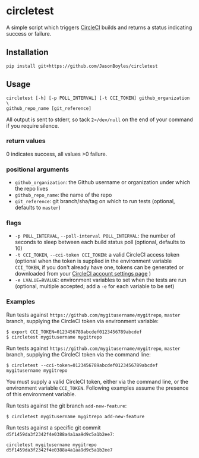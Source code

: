 # circletest
A simple script which triggers [CircleCI](https://circleci.com/) builds and
returns a status indicating success or failure.

## Installation
    pip install git+https://github.com/JasonBoyles/circletest

## Usage
    circletest [-h] [-p POLL_INTERVAL] [-t CCI_TOKEN] github_organization \
    github_repo_name [git_reference]

All output is sent to stderr, so tack `2>/dev/null` on the end of your command
if you require silence.

### return values
0 indicates success, all values >0 failure.

### positional arguments
  * `github_organization`: the Github username or organization under which the repo lives
  * `github_repo_name`: the name of the repo
  * `git_reference`: git branch/sha/tag on which to run tests (optional, defaults to `master`)

### flags
  * `-p POLL_INTERVAL`, `--poll-interval POLL_INTERVAL`: the number of seconds
  to sleep between each build status poll (optional, defaults to 10)
  * `-t CCI_TOKEN`, `--cci-token CCI_TOKEN`: a valid CircleCI access token
  (optional when the token is supplied in the environment variable `CCI_TOKEN`,
    if you don't already have one, tokens can be generated or downloaded from your [CircleCI account settings page](https://circleci.com/account/api) )
  * `-e LVALUE=RVALUE`: environment variables to set when the tests are run (optional, multiple accepted; add a `-e` for each variable to be set)

### Examples
Run tests against `https://github.com/mygitusername/mygitrepo`, `master` branch,
supplying the CircleCI token via environment variable:
```
$ export CCI_TOKEN=0123456789abcdef0123456789abcdef
$ circletest mygitusername mygitrepo
```
Run tests against `https://github.com/mygitusername/mygitrepo`, `master` branch,
supplying the CircleCI token via the command line:
```
$ circletest --cci-token=0123456789abcdef0123456789abcdef mygitusername mygitrepo
```
You must supply a valid CircleCI token, either via the command line, or
the environment variable `CCI_TOKEN`. Following examples assume the presence of
this environment variable.

Run tests against the git branch `add-new-feature`:
```
$ circletest mygitusername mygitrepo add-new-feature
```
Run tests against a specific git commit `d5f1459da3f2342f4e0388a4a1aa9d9c5a1b2ee7`:
```
circletest mygitusername mygitrepo d5f1459da3f2342f4e0388a4a1aa9d9c5a1b2ee7
```
